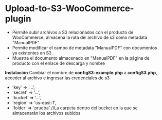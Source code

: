 ﻿# Upload-to-S3-WooCommerce-plugin
* Permite subir archivos a S3 relacionados con el producto de WooCommerce, almacena la ruta del archivo de s3 como metadata "ManualPDF".
* Permite modificar el campo de metadata "ManualPDF" con documentos ya existentes en S3.
* Muestra el documento almacenado en "ManualPDF" en la página de producto con el enlace de descarga y nombre

**Instalación**
Cambiar el nombre de **configS3-example.php** a **configS3.php**, acceder al archivo e ingresar las credenciales de s3
- 'key' => '...',
- 'secret' => '...',
- 'bucket' => '...',
- 'region' => 'us-east-1',
- 'folder' => 'prueba' //La carpeta dentro del bucket en la que se almacenarán los archivos subidos

